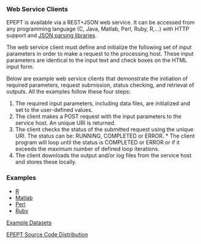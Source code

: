 ### Web Service Clients ###
EPEPT is available via a REST+JSON web service.  It can be accessed from any programming language (C, Java, Matlab, Perl, Ruby, R,...) with HTTP support and [JSON parsing libraries](http://json.org).

The web service client must define and initialize the following set of input parameters in order to make a request to the processing host.  These input parameters are identical to the input text and check boxes on the HTML input form.

Below are example web service clients that demonstrate the initiation of required parameters, request submission, status checking, and retrieval of outputs.  All the examples follow these four steps:
  1. The required input parameters, including data files, are initialized and set to the user-defined values.
  1. The client makes a POST request with the input parameters to the service host. An unique URI is returned.
  1. The client checks the status of the submitted request using the unique URI. The status can be: RUNNING, COMPLETED or ERROR.
    * The client program will loop until the status is COMPLETED or ERROR or if it exceeds the maximum number of defined loop iterations.
  1. The client downloads the output and/or log files from the service host and stores these locally.


### Examples ###
  * [R](RClient.md)
  * [Matlab](MatlabClient.md)
  * [Perl](PerlClient.md)
  * [Ruby](RubyClient.md)

[Example Datasets](ExampleDatasets.md)

[EPEPT Source Code Distribution](http://epept.googlecode.com/files/PermutationSource.zip)